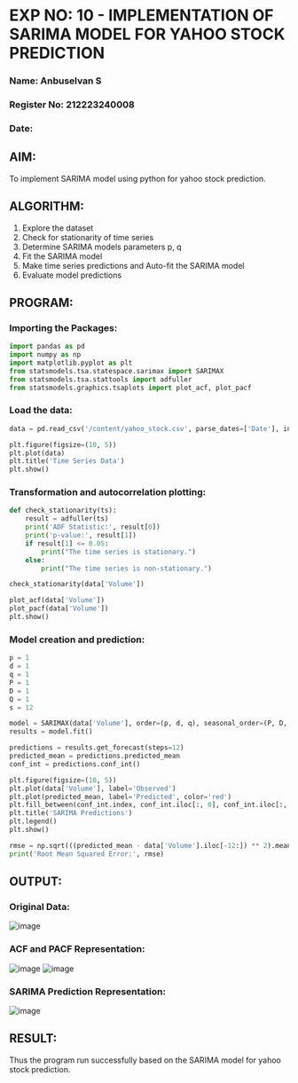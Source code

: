 # EXP NO: 10 - IMPLEMENTATION OF SARIMA MODEL FOR YAHOO STOCK PREDICTION

### Name: Anbuselvan S
### Register No: 212223240008
### Date: 

## AIM:
To implement SARIMA model using python for yahoo stock prediction.

## ALGORITHM:
1. Explore the dataset
2. Check for stationarity of time series
3. Determine SARIMA models parameters p, q
4. Fit the SARIMA model
5. Make time series predictions and Auto-fit the SARIMA model
6. Evaluate model predictions
   
## PROGRAM:

### Importing the Packages:
```py
import pandas as pd
import numpy as np
import matplotlib.pyplot as plt
from statsmodels.tsa.statespace.sarimax import SARIMAX
from statsmodels.tsa.stattools import adfuller
from statsmodels.graphics.tsaplots import plot_acf, plot_pacf
```

### Load the data:
```py
data = pd.read_csv('/content/yahoo_stock.csv', parse_dates=['Date'], index_col='Date')

plt.figure(figsize=(10, 5))
plt.plot(data)
plt.title('Time Series Data')
plt.show()
```

### Transformation and autocorrelation plotting:
```py
def check_stationarity(ts):
    result = adfuller(ts)
    print('ADF Statistic:', result[0])
    print('p-value:', result[1])
    if result[1] <= 0.05:
        print("The time series is stationary.")
    else:
        print("The time series is non-stationary.")

check_stationarity(data['Volume'])

plot_acf(data['Volume'])
plot_pacf(data['Volume'])
plt.show()
```

### Model creation and prediction:
```py
p = 1  
d = 1  
q = 1  
P = 1  
D = 1  
Q = 1  
s = 12

model = SARIMAX(data['Volume'], order=(p, d, q), seasonal_order=(P, D, Q, s))
results = model.fit()

predictions = results.get_forecast(steps=12)  
predicted_mean = predictions.predicted_mean
conf_int = predictions.conf_int()

plt.figure(figsize=(10, 5))
plt.plot(data['Volume'], label='Observed')
plt.plot(predicted_mean, label='Predicted', color='red')
plt.fill_between(conf_int.index, conf_int.iloc[:, 0], conf_int.iloc[:, 1], color='pink')
plt.title('SARIMA Predictions')
plt.legend()
plt.show()

rmse = np.sqrt(((predicted_mean - data['Volume'].iloc[-12:]) ** 2).mean())
print('Root Mean Squared Error:', rmse)
```

## OUTPUT:

### Original Data:
![image](https://github.com/user-attachments/assets/845b4e0b-9782-4322-8493-742b2eccdc0a)

### ACF and PACF Representation:
![image](https://github.com/user-attachments/assets/5c94e628-758e-4806-ad97-ce7cfe0f88cd)
![image](https://github.com/user-attachments/assets/da027cc8-e68e-43cc-b47d-5e6276724cdb)

### SARIMA Prediction Representation:
![image](https://github.com/user-attachments/assets/6324ad51-98f0-42a6-8aa8-0df580a5c7b5)

## RESULT:
Thus the program run successfully based on the SARIMA model for yahoo stock prediction.
